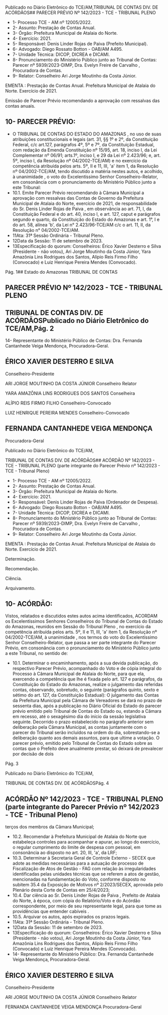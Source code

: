 Publicado  no  Diário  Eletrônico do TCE/AM,TRIBUNAL DE CONTAS DIV. DE ACÓRDÃOS## PARECER PRÉVIO Nº 142/2023 - TCE - TRIBUNAL PLENO

- 1- Processo TCE - AM nº 12005/2022.
- 2- Assunto: Prestação de Contas Anual.
- 3- Órgão: Prefeitura Municipal de Atalaia do Norte.
- 4- Exercício: 2021.
- 5- Responsável: Denis Linder Rojas de Paiva (Prefeito Municipal).
- 6- Advogado: Diego Rossato Botton - OAB/AM A495.
- 7- Unidade Técnica: DICOP, DICREA e DICAMI.
- 8- Pronunciamento  do  Ministério  Público  junto  ao  Tribunal  de  Contas: Parecer  nº 5939/2023-DIMP, Dra. Evelyn Freire de Carvalho , Procuradora de Contas.
- 9- Relator: Conselheiro Ari Jorge Moutinho da Costa Júnior.

EMENTA :  Prestação  de  Contas  Anual.    Prefeitura Municipal de Atalaia do Norte.  Exercício de 2021.

Emissão de Parecer Prévio recomendando a aprovação com ressalvas das contas anuais.

## 10-  PARECER PRÉVIO:

- O  TRIBUNAL  DE  CONTAS  DO  ESTADO  DO  AMAZONAS ,  no  uso  de  suas atribuições  constitucionais  e  legais  (art.  31,  §§  1º  e  2º,  da  Constituição  Federal,  c/c art.127,  parágrafos  4º,  5º  e  7º,  da  Constituição  Estadual,  com  redação  da  Emenda Constituição nº 15/95, art. 18, inciso I, da Lei Complementar nº 06/91; arts.1º, inciso I, e 29  da  Lei  nº  2.423/96;  e,  art.  5º,  inciso  I,  da  Resolução  nº  04/2002-TCE/AM)  e  no exercício da competência atribuída pelos arts. 5º, II e 11, III, 'a' item 1, da Resolução nº 04/2002-TCE/AM, tendo discutido a matéria nestes autos, e acolhido, à unanimidade , o voto do Excelentíssimo Senhor Conselheiro-Relator, em consonância com o pronunciamento do Ministério Público junto a este Tribunal:
- 10.1.  Emite Parecer Prévio recomendando à Câmara Municipal a aprovação  com  ressalvas das Contas de Governo  da Prefeitura Municipal de Atalaia do Norte, exercício de 2021, de responsabilidade do Sr.  Denis  Linder  Rojas  de  Paiva , em  observância  ao  art.  71,  I,  da Constituição Federal e do art. 40, inciso I, e art. 127, caput e parágrafos segundo e quarto, da Constituição do Estado do Amazonas e art. 1°, I e do  art.  58,  alínea  'b',  da  Lei  n°  2.423/96-TCE/AM  c/c  o  art.  11,  II,  da Resolução n° 04/2002-TCE/AM.
- 11Ata: 31ª Sessão Ordinária - Tribunal Pleno.
- 12Data da Sessão: 11 de setembro de 2023.
- 13Especificação do quorum: Conselheiros: Érico Xavier Desterro e Silva (Presidente - não votou), Ari Jorge Moutinho da Costa Júnior, Yara Amazônia Lins Rodrigues dos Santos,  Alípio Reis  Firmo  Filho (Convocado)  e  Luiz  Henrique  Pereira  Mendes (Convocado).

Pág. 1## Estado do Amazonas TRIBUNAL DE CONTAS

## PARECER PRÉVIO Nº 142/2023 - TCE - TRIBUNAL PLENO

## TRIBUNAL DE CONTAS DIV. DE ACÓRDÃOSPublicado  no  Diário  Eletrônico do TCE/AM,Pág. 2

14-  Representante do Ministério Público de Contas: Dra. Fernanda Cantanhede Veiga Mendonça, Procuradora-Geral.

## ÉRICO XAVIER DESTERRO E SILVA

Conselheiro-Presidente

ARI JORGE MOUTINHO DA COSTA JÚNIOR Conselheiro Relator

YARA AMAZÔNIA LINS RODRIGUES DOS SANTOS Conselheira

ALÍPIO REIS FIRMO FILHO Conselheiro-Convocado

LUIZ HENRIQUE PEREIRA MENDES Conselheiro-Convocado

## FERNANDA CANTANHEDE VEIGA MENDONÇA

Procuradora-Geral

Publicado  no  Diário  Eletrônico do TCE/AM,

TRIBUNAL DE CONTAS DIV. DE ACÓRDÃOS## ACÓRDÃO Nº 142/2023 - TCE - TRIBUNAL PLENO (parte integrante do Parecer Prévio nº 142/2023 - TCE - Tribunal Pleno)

- 1- Processo TCE - AM nº 12005/2022.
- 2- Assunto: Prestação de Contas Anual.
- 3- Órgão: Prefeitura Municipal de Atalaia do Norte.
- 4- Exercício: 2021.
- 5- Responsável: Denis Linder Rojas de Paiva (Ordenador de Despesa).
- 6- Advogado: Diego Rossato Botton - OAB/AM A495.
- 7- Unidade Técnica: DICOP, DICREA e DICAMI.
- 8- Pronunciamento  do  Ministério  Público  junto  ao  Tribunal  de  Contas: Parecer  nº 5939/2023-DIMP, Dra. Evelyn Freire de Carvalho , Procuradora de Contas.
- 9- Relator: Conselheiro Ari Jorge Moutinho da Costa Júnior.

EMENTA :  Prestação  de  Contas  Anual.    Prefeitura Municipal de Atalaia do Norte. Exercício de 2021.

Determinação.

Recomendação.

Ciência.

Arquivamento.

## 10-  ACÓRDÃO:

Vistos, relatados e discutidos estes autos acima identificados, ACORDAM os Excelentíssimos Senhores Conselheiros do Tribunal de Contas do Estado do Amazonas, reunidos em Sessão do Tribunal Pleno , no exercício da competência atribuída pelos arts. 5º, II e 11, III, 'a' item 1, da Resolução nº 04/2002-TCE/AM, à unanimidade , nos termos do voto do Excelentíssimo Senhor Conselheiro-Relator, que passa a ser parte integrante do Parecer Prévio, em consonância com o pronunciamento do Ministério Público junto a este Tribunal, no sentido de:

- 10.1. Determinar o encaminhamento,  após  a  sua  devida  publicação,  do respectivo Parecer Prévio, acompanhado do Voto e de cópia integral do Processo  à  Câmara  Municipal  de  Atalaia  do  Norte,  para  que  ela, exercendo a competência que lhe é fixada pelo art. 127 e parágrafos, da Constituição do Estado do Amazonas, realize o julgamento das referidas contas,  observando,  sobretudo,  o  seguinte  (parágrafos  quinto,  sexto  e sétimo do art. 127, da Constituição Estadual): O julgamento das Contas da Prefeitura Municipal pela Câmara de Vereadores se dará no prazo de sessenta dias, após a publicação no Diário Oficial do Estado do parecer prévio emitido pelo Tribunal de Contas do Estado ou, estando a Câmara em recesso, até o sexagésimo dia do início da sessão legislativa seguinte. Decorrido  o  prazo  estabelecido  no  parágrafo  anterior  sem  deliberação pela Câmara Municipal, as contas juntamente com o parecer do Tribunal serão  incluídos  na  ordem  do  dia,  sobrestando-se  a  deliberação  quanto aos  demais  assuntos,  para  que  ultime  a  votação.  O  parecer  prévio, emitido pelo Tribunal de Contas do Estado sobre as contas que o Prefeito deve anualmente prestar, só deixará de prevalecer por decisão de dois

Pág. 3

Publicado  no  Diário  Eletrônico do TCE/AM,

TRIBUNAL DE CONTAS DIV. DE ACÓRDÃOSPág. 4

## ACÓRDÃO Nº 142/2023 - TCE - TRIBUNAL PLENO (parte integrante do Parecer Prévio nº 142/2023 - TCE - Tribunal Pleno)

terços dos membros da Câmara Municipal;

- 10.2. Recomendar à  Prefeitura Municipal de Atalaia do Norte que estabeleça controles  para  acompanhar  e  apurar,  ao  longo  do  exercício,  o  regular cumprimento  do  limite  de  despesa  com  pessoal,  em  consonância  ao disposto no art. 20, III, 'a', da LRF;
- 10.3. Determinar à  Secretaria Geral de Controle Externo - SECEX que adote as medidas necessárias para a autuação de processo de Fiscalização de Atos de Gestão - FAG com relação às irregularidades identificadas pelas unidades  técnicas  que  se  referem  a  atos  de  gestão,  mencionadas  na fundamentação do Voto, conforme disposto no subitem 35.4 da Exposição de  Motivos  nº  2/2023/SECEX,  aprovada  pelo  Plenário  desta  Corte  de Contas em 25/4/2023;
- 10.4. Dar ciência ao Sr. Denis Linder Rojas de Paiva , Prefeito de Atalaia do Norte, à época, com cópia do Relatório/Voto e do Acórdão correspondente, por meio de seu representante legal, para que tome as providências que entender cabíveis .
- 10.5. Arquivar os autos, após expirados os prazos legais.
- 11Ata: 31ª Sessão Ordinária - Tribunal Pleno.
- 12Data da Sessão: 11 de setembro de 2023.
- 13Especificação do quorum: Conselheiros: Érico Xavier Desterro e Silva (Presidente - não votou), Ari Jorge Moutinho da Costa Júnior, Yara Amazônia Lins Rodrigues dos Santos,  Alípio Reis  Firmo  Filho (Convocado)  e  Luiz  Henrique  Pereira  Mendes (Convocado).
- 14-  Representante do Ministério Público: Dra. Fernanda Cantanhede Veiga Mendonça, Procuradora-Geral.

## ÉRICO XAVIER DESTERRO E SILVA

Conselheiro-Presidente

ARI JORGE MOUTINHO DA COSTA JÚNIOR Conselheiro Relator

FERNANDA CANTANHEDE VEIGA MENDONÇA Procuradora-Geral